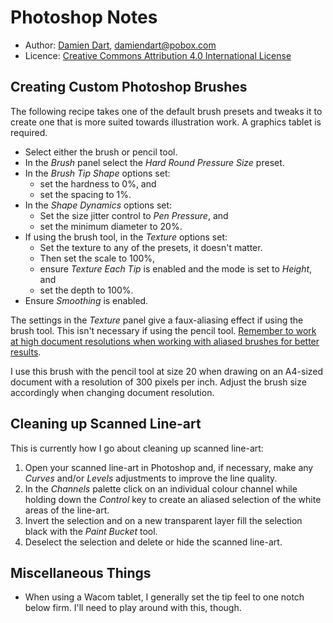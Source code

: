 Photoshop Notes
===============

  - Author: [Damien Dart][1], <damiendart@pobox.com>
  - Licence: [Creative Commons Attribution 4.0 International License][2]

[1]: <http://www.robotinaponcho.net/>
[2]: <http://creativecommons.org/licenses/by/4.0/>


Creating Custom Photoshop Brushes
---------------------------------

The following recipe takes one of the default brush presets and tweaks
it to create one that is more suited towards illustration work. A
graphics tablet is required.

  - Select either the brush or pencil tool.
  - In the _Brush_ panel select the _Hard Round Pressure Size_ preset.
  - In the _Brush Tip Shape_ options set:
    - set the hardness to 0%, and
    - set the spacing to 1%.
  - In the _Shape Dynamics_ options set:
    - Set the size jitter control to _Pen Pressure_, and
    - set the minimum diameter to 20%.
  - If using the brush tool, in the _Texture_ options set:
    - Set the texture to any of the presets, it doesn't matter.
    - Then set the scale to 100%,
    - ensure _Texture Each Tip_ is enabled and the mode is set to
      _Height_, and
    - set the depth to 100%.
  - Ensure _Smoothing_ is enabled.

The settings in the _Texture_ panel give a faux-aliasing effect if using
the brush tool. This isn't necessary if using the pencil tool. [Remember
to work at high document resolutions when working with aliased brushes
for better results][3].

[3]: <http://fox-orian.tumblr.com/post/31595044234>

I use this brush with the pencil tool at size 20 when drawing on
an A4-sized document with a resolution of 300 pixels per inch. Adjust
the brush size accordingly when changing document resolution.


Cleaning up Scanned Line-art
----------------------------

This is currently how I go about cleaning up scanned line-art:

  1. Open your scanned line-art in Photoshop and, if necessary, make any
     _Curves_ and/or _Levels_ adjustments to improve the line quality.
  2. In the _Channels_ palette click on an individual colour channel
     while holding down the _Control_ key to create an aliased selection
     of the white areas of the line-art.
  3. Invert the selection and on a new transparent layer fill the
     selection black with the _Paint Bucket_ tool.
  4. Deselect the selection and delete or hide the scanned line-art.


Miscellaneous Things
--------------------

  - When using a Wacom tablet, I generally set the tip feel to one notch
    below firm. I'll need to play around with this, though.
